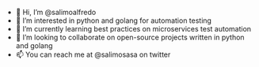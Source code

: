 - 👋 Hi, I’m @salimoalfredo
- 👀 I’m interested in python and golang for automation testing
- 🌱 I’m currently learning best practices on microservices test automation
- 💞️ I’m looking to collaborate on open-source projects written in python and golang
- 📫 You can reach me at @salimosasa on twitter

<!---
salimoalfredo/salimoalfredo is a ✨ special ✨ repository because its `README.md` (this file) appears on your GitHub profile.
You can click the Preview link to take a look at your changes.
--->
